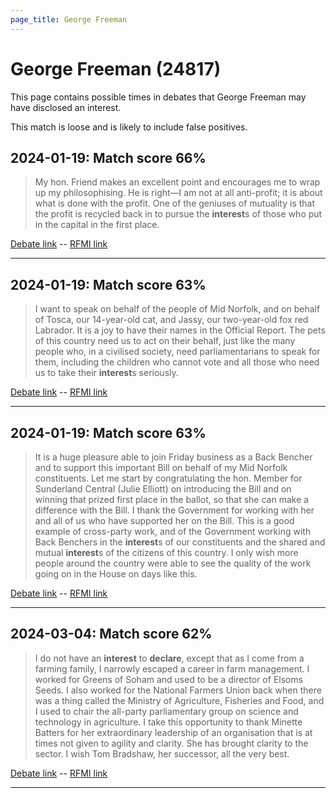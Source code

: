 ```yaml
---
page_title: George Freeman
---
```


# George Freeman  (24817)

This page contains possible times in debates that George Freeman may have disclosed an interest.

This match is loose and is likely to include false positives. 



## 2024-01-19: Match score 66%

>My hon. Friend makes an excellent point and encourages me to wrap up my philosophising. He is right—I am not at all anti-profit; it is about what is done with the profit. One of the geniuses of mutuality is that the profit is recycled back in to pursue the **interest**s of those who put in the capital in the first place.

[Debate link](https://www.theyworkforyou.com/debates/?id=2024-01-19b.1141.1)  --  [RFMI link](https://www.theyworkforyou.com/mp/24817/register)


---



## 2024-01-19: Match score 63%

>I want to speak on behalf of the people of Mid Norfolk, and on behalf of Tosca, our 14-year-old cat, and Jassy, our two-year-old fox red Labrador. It is a joy to have their names in the Official Report. The pets of this country need us to act on their behalf, just like the many people who, in a civilised society, need parliamentarians to speak for them, including the children who cannot vote and all those who need us to take their **interest**s seriously.

[Debate link](https://www.theyworkforyou.com/debates/?id=2024-01-19b.1185.2)  --  [RFMI link](https://www.theyworkforyou.com/mp/24817/register)


---



## 2024-01-19: Match score 63%

>It is a huge pleasure able to join Friday business as a Back Bencher and to support this important Bill on behalf of my Mid Norfolk constituents. Let me start by congratulating the hon. Member for Sunderland Central (Julie Elliott) on introducing the Bill and on winning that prized first place in the ballot, so that she can make a difference with the Bill. I thank the Government for working with her and all of us who have supported her on the Bill. This is a good example of cross-party work, and of the Government working with Back Benchers in the **interest**s of our constituents and the shared and mutual **interest**s of the citizens of this country. I only wish more people around the country were able to see the quality of the work going on in the House on days like this.

[Debate link](https://www.theyworkforyou.com/debates/?id=2024-01-19b.1136.0)  --  [RFMI link](https://www.theyworkforyou.com/mp/24817/register)


---



## 2024-03-04: Match score 62%

>I do not have an **interest** to **declare**, except that as I come from a farming family, I narrowly escaped a career in farm management. I worked for Greens of Soham and used to be a director of Elsoms Seeds. I also worked for the National Farmers Union back when there was a thing called the Ministry of Agriculture, Fisheries and Food, and I used to chair the all-party parliamentary group on science and technology in agriculture. I take this opportunity to thank Minette Batters for her extraordinary leadership of an organisation that is at times not given to agility and clarity. She has brought clarity to the sector. I wish Tom Bradshaw, her successor, all the very best.

[Debate link](https://www.theyworkforyou.com/debates/?id=2024-03-04a.713.0)  --  [RFMI link](https://www.theyworkforyou.com/mp/24817/register)


---

